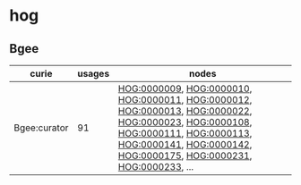 # hog

## Bgee

| curie        |   usages | nodes                                                                                                                                                                                                                                                                                                                                                                                                                                                                                                                                                                                                                                                                                                                                                                                            |
|--------------|----------|--------------------------------------------------------------------------------------------------------------------------------------------------------------------------------------------------------------------------------------------------------------------------------------------------------------------------------------------------------------------------------------------------------------------------------------------------------------------------------------------------------------------------------------------------------------------------------------------------------------------------------------------------------------------------------------------------------------------------------------------------------------------------------------------------|
| Bgee:curator |       91 | [HOG:0000009](https://bioregistry.io/HOG:0000009), [HOG:0000010](https://bioregistry.io/HOG:0000010), [HOG:0000011](https://bioregistry.io/HOG:0000011), [HOG:0000012](https://bioregistry.io/HOG:0000012), [HOG:0000013](https://bioregistry.io/HOG:0000013), [HOG:0000022](https://bioregistry.io/HOG:0000022), [HOG:0000023](https://bioregistry.io/HOG:0000023), [HOG:0000108](https://bioregistry.io/HOG:0000108), [HOG:0000111](https://bioregistry.io/HOG:0000111), [HOG:0000113](https://bioregistry.io/HOG:0000113), [HOG:0000141](https://bioregistry.io/HOG:0000141), [HOG:0000142](https://bioregistry.io/HOG:0000142), [HOG:0000175](https://bioregistry.io/HOG:0000175), [HOG:0000231](https://bioregistry.io/HOG:0000231), [HOG:0000233](https://bioregistry.io/HOG:0000233), ... |

